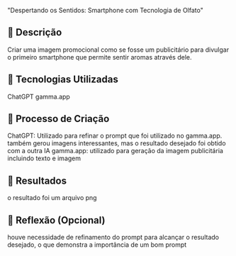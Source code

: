  "Despertando os Sentidos: Smartphone com Tecnologia de Olfato"
 
## 📒 Descrição
Criar uma imagem promocional como se fosse um publicitário para divulgar o primeiro smartphone que permite sentir aromas através dele. 

## 🤖 Tecnologias Utilizadas
ChatGPT
gamma.app

## 🧐 Processo de Criação
ChatGPT: Utilizado para refinar o prompt que foi utilizado no gamma.app. também gerou imagens interessantes,  mas o resultado desejado foi obtido com a outra IA
gamma.app: utilizado para geração da imagem publicitária incluindo texto e imagem

## 🚀 Resultados
o resultado foi um arquivo png

## 💭 Reflexão (Opcional)
houve necessidade de refinamento do prompt para alcançar o resultado desejado, o que demonstra a importância de um bom prompt

